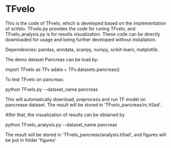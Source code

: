 # TFvelo


This is the code of TFvelo, which is developed based on the implementation of scVelo. TFvelo.py provides the code for runing TFvelo, and TFvelo_analysis.py is for results visualization. These code can be directly downloaded for usage and being further developed without installation.


Dependencies:
pandas,
anndata,
scanpy,
numpy,
scikit-learn,
matplotlib.


The demo dataset Pancreas can be load by:

import TFvelo as TFv
adata = TFv.datasets.pancreas()


To test TFvelo on pancreas:

python TFvelo.py --dataset_name pancreas

This will automatically download, preprocess and run TF model on pancrease dataset. The result will be stored in 'TFvelo_pancreas/rc.h5ad'.


After that, the visualization of results can be obtained by 

python TFvelo_analysis.py --dataset_name pancreas

The result will be stored in 'TFvelo_pancreas/analysis.h5ad', and figures will be put in folder 'figures'

